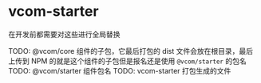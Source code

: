 # vcom-starter

在开发前都需要对这些进行全局替换

TODO: @vcom/core 组件的子包，它最后打包的 dist 文件会放在根目录，最后上传到 NPM 的就是这个组件的子包但是报名还是使用 `@vcom/starter` 的包名
TODO: @vcom/starter 组件包名
TODO: vcom-starter 打包生成的文件
